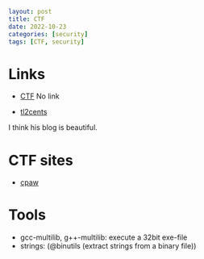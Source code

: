 ```yaml
layout: post
title: CTF
date: 2022-10-23
categories: [security]
tags: [CTF, security]
```

# Links

- [CTF](https://github.com/omerAF/CTFs/tree/master/asisctf_finals_2021/jsss)
No link

- [tl2cents](https://tl2cents.github.io/2022/10/16/ASISCTF-2022-Quals-Crypto-Writeup/)

I think his blog is beautiful.

# CTF sites

- [cpaw](https://ctf.cpaw.site/index.php)

# Tools

- gcc-multilib, g++-multilib: execute a 32bit exe-file
- strings: (@binutils (extract strings from a binary file))
